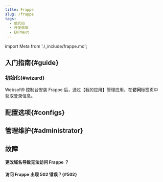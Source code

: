 ```yaml
---
title: Frappe
slug: /frappe
tags:
  - 低代码
  - 开发框架
  - ERPNext
---
```


import Meta from './_include/frappe.md';

<Meta name="meta" />

## 入门指南{#guide}

### 初始化{#wizard}

Websoft9 控制台安装 Frappe 后，通过【我的应用】管理应用，在**访问**标签页中获取登录信息。  

## 配置选项{#configs}
## 管理维护{#administrator}

## 故障

#### 更改域名导致无法访问 Frappe ？

#### 访问 Frappe 出现 502 错误？{#502}